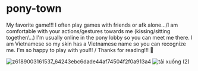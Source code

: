 # pony-town
My favorite game!!!
I often play games with friends or afk alone.../I am comfortable with your actions/gestures towards me (kissing/sitting together/...)
I'm usually online in the pony lobby so you can meet me there.
I am Vietnamese so my skin has a Vietnamese name so you can recognize me.
I'm so happy to play with you!!! / Thanks for reading!!! 💝

![z6189003161537_64243ebc6dade44af74504f2f0a913a4](https://github.com/user-attachments/assets/01b093e0-b1f4-4703-aefc-7faa59446b62)
![tải xuống (2)](https://github.com/user-attachments/assets/a71f2edd-4355-406a-b54e-5133e434a88e)

